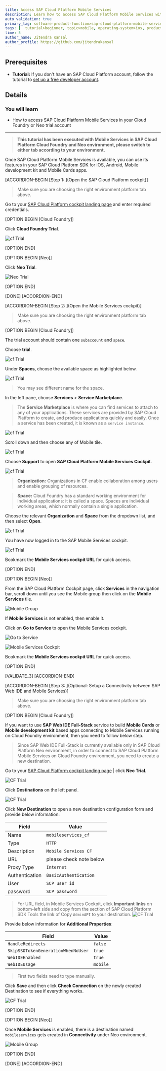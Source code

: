 ```yaml
---
title: Access SAP Cloud Platform Mobile Services
description: Learn how to access SAP Cloud Platform Mobile Services within a trial SAP Cloud Platform account and how to open the Mobile Services cockpit.
auto_validation: true
primary_tag: software-product-function>sap-cloud-platform-mobile-services
tags: [  tutorial>beginner, topic>mobile, operating-system>ios, products>sap-cloud-platform, products>sap-cloud-platform-for-the-cloud-foundry-environment, software-product-function>sap-cloud-platform-mobile-services, products>sap-cloud-platform-sdk-for-ios, products>sap-cloud-platform-sdk-for-android, products>sap-mobile-cards, products>mobile-development-kit-client]
time: 5
author_name: Jitendra Kansal
author_profile: https://github.com/jitendrakansal
---
```

## Prerequisites  
 - **Tutorial:** If you don't have an SAP Cloud Platform account, follow the tutorial to [set up a free developer account](hcp-create-trial-account).

## Details
### You will learn  
- How to access SAP Cloud Platform Mobile Services in your Cloud Foundry or Neo trial account

---

>**This tutorial has been executed with Mobile Services in SAP Cloud Platform Cloud Foundry and Neo environment, please switch to either tab according to your environment.**

Once SAP Cloud Platform Mobile Services is available, you can use its features in your SAP Cloud Platform SDK for iOS, Android, Mobile development kit and Mobile Cards apps.

[ACCORDION-BEGIN [Step 1: ](Open the SAP Cloud Platform cockpit)]

>Make sure you are choosing the right environment platform tab above.

Go to your [SAP Cloud Platform cockpit landing page](https://cockpit.hanatrial.ondemand.com) and enter required credentials.

[OPTION BEGIN [Cloud Foundry]]


Click **Cloud Foundry Trial**.

![cf Trial](cf-trial.png)

[OPTION END]

[OPTION BEGIN [Neo]]

Click **Neo Trial**.

![Neo Trial](neo-trial.png)

[OPTION END]

[DONE]
[ACCORDION-END]

[ACCORDION-BEGIN [Step 2: ](Open the Mobile Services cockpit)]

>Make sure you are choosing the right environment platform tab above.

[OPTION BEGIN [Cloud Foundry]]

The trial account should contain one `subaccount` and `space`.

Choose **trial**.

![cf Trial](img_2.png)

Under **Spaces**, choose the available space as highlighted below.

![cf Trial](img_4.png)

>You may see different name for the space.

In the left pane, choose **Services** > **Service Marketplace**.

>The **Service Marketplace** is where you can find services to attach to any of your applications. These services are provided by SAP Cloud Platform to create, and produce applications quickly and easily. Once a service has been created, it is known as a `service instance`.

![cf Trial](img_5.png)

Scroll down and then choose any of Mobile tile.

![cf Trial](img_6.png)

Choose **Support** to open **SAP Cloud Platform Mobile Services Cockpit**.

![cf Trial](img_7.png)

>**Organization:** Organizations in CF enable collaboration among users and enable grouping of resources.

>**Space:** Cloud Foundry has a standard working environment for individual applications: it is called a space. Spaces are individual working areas, which normally contain a single application.

Choose the relevant **Organization** and **Space** from the dropdown list, and then select **Open**.

![cf Trial](img_8.png)

You have now logged in to the SAP Mobile Services cockpit.

![cf Trial](img_9.png)

Bookmark the **Mobile Services cockpit URL** for quick access.

[OPTION END]

[OPTION BEGIN [Neo]]

From the SAP Cloud Platform Cockpit page, click **Services** in the navigation bar, scroll down until you see the Mobile group then click on the **Mobile Services** tile.

![Mobile Group](mobile-group.png)

If **Mobile Services** is not enabled, then enable it.

Click on **Go to Service** to open the Mobile Services cockpit.

![Go to Service](go-to-service.png)

![Mobile Services Cockpit](management-cockpit.png)

Bookmark the **Mobile Services cockpit URL** for quick access.

[OPTION END]

[VALIDATE_3]
[ACCORDION-END]

[ACCORDION-BEGIN [Step 3: ](Optional: Setup a Connectivity between SAP Web IDE and Mobile Services)]

>Make sure you are choosing the right environment platform tab above.

[OPTION BEGIN [Cloud Foundry]]

If you want to use **SAP Web IDE Full-Stack** service to build **Mobile Cards** or **Mobile development kit** based apps connecting to Mobile Services running on Cloud Foundry environment, then you need to follow below step.

>Since SAP Web IDE Full-Stack is currently available only in SAP Cloud Platform Neo environment, in order to connect to SAP Cloud Platform Mobile Services on Cloud Foundry environment, you need to create a new destination.

Go to your [SAP Cloud Platform cockpit landing page](https://cockpit.hanatrial.ondemand.com) | click **Neo Trial**.

![CF Trial](neo-trial.png)

Click **Destinations** on the left panel.

![CF Trial](destination.png)

Click **New Destination** to open a new destination configuration form and provide below information:

| Field | Value |
|----|----|
Name           | `mobileservices_cf`
Type           | `HTTP`
Description    | `Mobile Services CF`
URL            | please check note below
Proxy Type     | `Internet`
Authentication | `BasicAuthentication`
User | `SCP user id`
password | `SCP password`

>For URL field, in Mobile Services Cockpit, click **Important links** on bottom-left side and copy from the section of SAP Cloud Platform SDK Tools the link of Copy `AdminAPI` to your destination.
>![CF Trial](img_1.1.png)

Provide below information for **Additional Properties**:

| Field | Value |
|----|----|
`HandleRedirects`  | `false`
`SkipSSOTokenGenerationWhenNoUser`  | `true`
`WebIDEEnabled`  | `true`
`WebIDEUsage`  | `mobile`

>First two fields need to type manually.

Click **Save** and then click **Check Connection** on the newly created Destination to see if everything works.

![CF Trial](check_ms-cf-dest.png)

[OPTION END]

[OPTION BEGIN [Neo]]

Once **Mobile Services** is enabled, there is a destination named `mobileservices` gets created in **Connectivity** under Neo environment.

![Mobile Group](img_10.png)

[OPTION END]

[DONE]
[ACCORDION-END]
